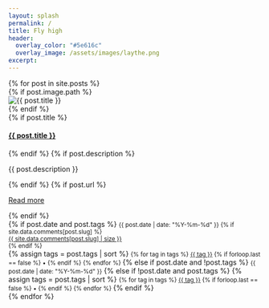 ```yaml
---
layout: splash
permalink: /
title: Fly high
header:
  overlay_color: "#5e616c"
  overlay_image: /assets/images/laythe.png
excerpt:
---
```


<div class="card-columns">
{% for post in site.posts %}
  <div class="card">
  {% if post.image.path %}
    <div class="card-header bg-light"><img class="card-img-top img-fluid" src="{{ post.image.path }}" alt="{{ post.title }}" title="{{ post.title }}"></div>
  {% endif %}
    <div class="card-body">
  {% if post.title %}
      <a href="{{ post.url }}"><h4 class="card-title">{{ post.title }}</h4></a>
  {% endif %}
  {% if post.description %}
      <p class="card-text">{{ post.description }}</p>
  {% endif %}
  {% if post.url %}
      <p class="text-center"><a href="{{ post.url }}" class="btn btn-outline-primary">Read more</a></p>
  {% endif %}
    </div>
    <div class="card-footer">
  {% if post.date and post.tags %}
      <small class="text-muted"><i class="fa fa-calendar" aria-hidden="true"></i> {{ post.date | date: "%Y-%m-%d" }}
      {% if site.data.comments[post.slug] %}
        <div class="float-right">
          <i class="fa fa-comments" aria-hidden="true"> </i> <a href="{{ post.url }}#comments" data-proofer-ignore="true"><span class="badge badge-secondary">{{ site.data.comments[post.slug] | size }}</span></a>
        </div>
      {% endif %}
      </small>
      <br>
      {% assign tags = post.tags | sort %}
      <small class="text-muted"><i class="fa fa-tags" aria-hidden="true"></i>
      {% for tag in tags %}
        <a href="/tags#{{ tag | downcase }}" data-proofer-ignore="true">{{ tag }}</a>
        {% if forloop.last == false %} • {% endif %}
      {% endfor %}
      </small>
  {% else if post.date and !post.tags %}
      <small class="text-muted"><i class="fa fa-calendar" aria-hidden="true"></i> {{ post.date | date: "%Y-%m-%d" }}</small>
  {% else if !post.date and post.tags %}
    {% assign tags = post.tags | sort %}
    <small class="text-muted"><i class="fa fa-tags" aria-hidden="true"></i>
    {% for tag in tags %}
      <a href="/tags#{{ tag | downcase }}" data-proofer-ignore="true">{{ tag }}</a>
      {% if forloop.last == false %} • {% endif %}
    {% endfor %}
    </small>
  {% endif %}
    </div>
  </div>
{% endfor %}
</div>
